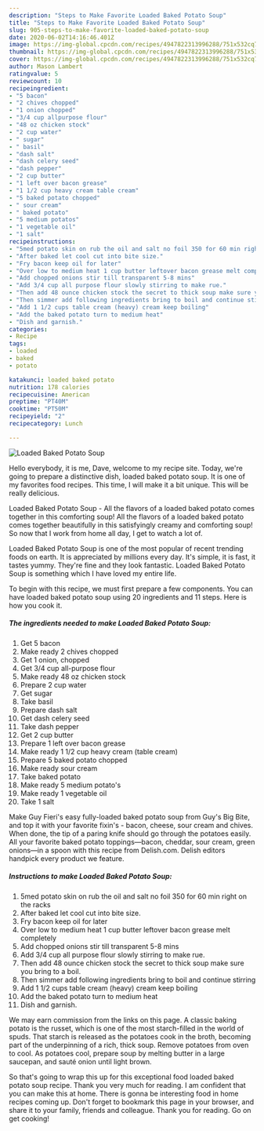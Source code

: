 ```yaml
---
description: "Steps to Make Favorite Loaded Baked Potato Soup"
title: "Steps to Make Favorite Loaded Baked Potato Soup"
slug: 905-steps-to-make-favorite-loaded-baked-potato-soup
date: 2020-06-02T14:16:46.401Z
image: https://img-global.cpcdn.com/recipes/4947822313996288/751x532cq70/loaded-baked-potato-soup-recipe-main-photo.jpg
thumbnail: https://img-global.cpcdn.com/recipes/4947822313996288/751x532cq70/loaded-baked-potato-soup-recipe-main-photo.jpg
cover: https://img-global.cpcdn.com/recipes/4947822313996288/751x532cq70/loaded-baked-potato-soup-recipe-main-photo.jpg
author: Mason Lambert
ratingvalue: 5
reviewcount: 10
recipeingredient:
- "5 bacon"
- "2 chives chopped"
- "1 onion chopped"
- "3/4 cup allpurpose flour"
- "48 oz chicken stock"
- "2 cup water"
- " sugar"
- " basil"
- "dash salt"
- "dash celery seed"
- "dash pepper"
- "2 cup butter"
- "1 left over bacon grease"
- "1 1/2 cup heavy cream table cream"
- "5 baked potato chopped"
- " sour cream"
- " baked potato"
- "5 medium potatos"
- "1 vegetable oil"
- "1 salt"
recipeinstructions:
- "5med potato skin on rub the oil and salt no foil 350 for 60 min right on the racks"
- "After baked let cool cut into bite size."
- "Fry bacon keep oil for later"
- "Over low to medium heat 1 cup butter leftover bacon grease melt completely"
- "Add chopped onions stir till transparent 5-8 mins"
- "Add 3/4 cup all purpose flour slowly stirring to make rue."
- "Then add 48 ounce chicken stock the secret to thick soup make sure you bring to a boil."
- "Then simmer add following ingredients bring to boil and continue stirring"
- "Add 1 1/2 cups table cream (heavy) cream keep boiling"
- "Add the baked potato turn to medium heat"
- "Dish and garnish."
categories:
- Recipe
tags:
- loaded
- baked
- potato

katakunci: loaded baked potato 
nutrition: 178 calories
recipecuisine: American
preptime: "PT40M"
cooktime: "PT50M"
recipeyield: "2"
recipecategory: Lunch

---
```



![Loaded Baked Potato Soup](https://img-global.cpcdn.com/recipes/4947822313996288/751x532cq70/loaded-baked-potato-soup-recipe-main-photo.jpg)

Hello everybody, it is me, Dave, welcome to my recipe site. Today, we're going to prepare a distinctive dish, loaded baked potato soup. It is one of my favorites food recipes. This time, I will make it a bit unique. This will be really delicious.

Loaded Baked Potato Soup - All the flavors of a loaded baked potato comes together in this comforting soup! All the flavors of a loaded baked potato comes together beautifully in this satisfyingly creamy and comforting soup! So now that I work from home all day, I get to watch a lot of.

Loaded Baked Potato Soup is one of the most popular of recent trending foods on earth. It is appreciated by millions every day. It's simple, it is fast, it tastes yummy. They're fine and they look fantastic. Loaded Baked Potato Soup is something which I have loved my entire life.


To begin with this recipe, we must first prepare a few components. You can have loaded baked potato soup using 20 ingredients and 11 steps. Here is how you cook it.

<!--inarticleads1-->

##### The ingredients needed to make Loaded Baked Potato Soup:

1. Get 5 bacon
1. Make ready 2 chives chopped
1. Get 1 onion, chopped
1. Get 3/4 cup all-purpose flour
1. Make ready 48 oz chicken stock
1. Prepare 2 cup water
1. Get  sugar
1. Take  basil
1. Prepare dash salt
1. Get dash celery seed
1. Take dash pepper
1. Get 2 cup butter
1. Prepare 1 left over bacon grease
1. Make ready 1 1/2 cup heavy cream (table cream)
1. Prepare 5 baked potato chopped
1. Make ready  sour cream
1. Take  baked potato
1. Make ready 5 medium potato&#39;s
1. Make ready 1 vegetable oil
1. Take 1 salt


Make Guy Fieri&#39;s easy fully-loaded baked potato soup from Guy&#39;s Big Bite, and top it with your favorite fixin&#39;s - bacon, cheese, sour cream and chives. When done, the tip of a paring knife should go through the potatoes easily. All your favorite baked potato toppings—bacon, cheddar, sour cream, green onions—in a spoon with this recipe from Delish.com. Delish editors handpick every product we feature. 

<!--inarticleads2-->

##### Instructions to make Loaded Baked Potato Soup:

1. 5med potato skin on rub the oil and salt no foil 350 for 60 min right on the racks
1. After baked let cool cut into bite size.
1. Fry bacon keep oil for later
1. Over low to medium heat 1 cup butter leftover bacon grease melt completely
1. Add chopped onions stir till transparent 5-8 mins
1. Add 3/4 cup all purpose flour slowly stirring to make rue.
1. Then add 48 ounce chicken stock the secret to thick soup make sure you bring to a boil.
1. Then simmer add following ingredients bring to boil and continue stirring
1. Add 1 1/2 cups table cream (heavy) cream keep boiling
1. Add the baked potato turn to medium heat
1. Dish and garnish.


We may earn commission from the links on this page. A classic baking potato is the russet, which is one of the most starch-filled in the world of spuds. That starch is released as the potatoes cook in the broth, becoming part of the underpinning of a rich, thick soup. Remove potatoes from oven to cool. As potatoes cool, prepare soup by melting butter in a large saucepan, and sauté onion until light brown. 

So that's going to wrap this up for this exceptional food loaded baked potato soup recipe. Thank you very much for reading. I am confident that you can make this at home. There is gonna be interesting food in home recipes coming up. Don't forget to bookmark this page in your browser, and share it to your family, friends and colleague. Thank you for reading. Go on get cooking!
